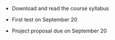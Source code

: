 
- Download and read the course syllabus

- First test on September 20

- Project proposal due on September 20
